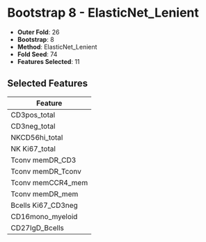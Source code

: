 # Bootstrap 8 - ElasticNet_Lenient

- **Outer Fold**: 26
- **Bootstrap**: 8
- **Method**: ElasticNet_Lenient
- **Fold Seed**: 74
- **Features Selected**: 11

## Selected Features

| Feature |
|---------|
| CD3pos_total |
| CD3neg_total |
| NKCD56hi_total |
| NK Ki67_total |
| Tconv memDR_CD3 |
| Tconv memDR_Tconv |
| Tconv memCCR4_mem |
| Tconv memDR_mem |
| Bcells Ki67_CD3neg |
| CD16mono_myeloid |
| CD27IgD_Bcells |
